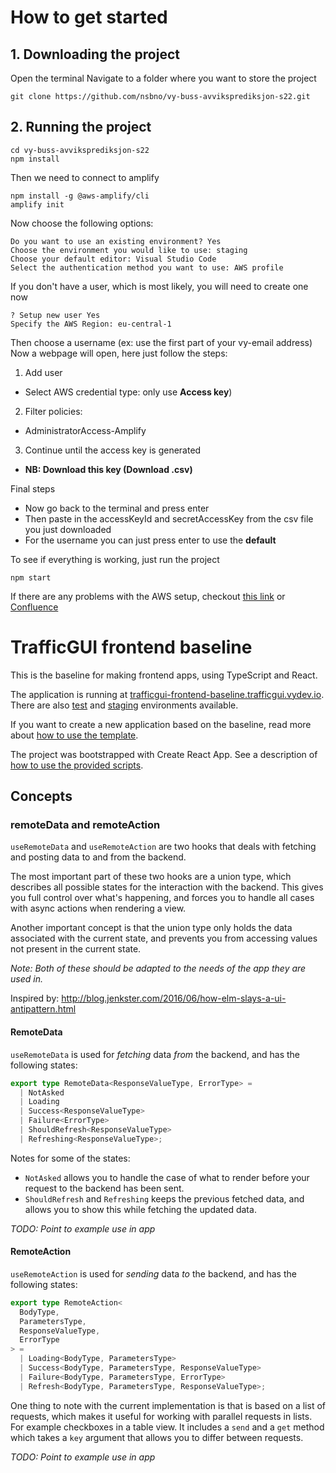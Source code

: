 # How to get started

## 1. Downloading the project
Open the terminal
Navigate to a folder where you want to store the project
```
git clone https://github.com/nsbno/vy-buss-avviksprediksjon-s22.git
```

## 2. Running the project

```
cd vy-buss-avviksprediksjon-s22
npm install
```
Then we need to connect to amplify
```
npm install -g @aws-amplify/cli
amplify init
```
Now choose the following options:
```
Do you want to use an existing environment? Yes
Choose the environment you would like to use: staging
Choose your default editor: Visual Studio Code
Select the authentication method you want to use: AWS profile
```
If you don't have a user, which is most likely, you will need to create one now
```
? Setup new user Yes
Specify the AWS Region: eu-central-1
```
Then choose a username (ex: use the first part of your vy-email address)
Now a webpage will open, here just follow the steps:
1. Add user
  - Select AWS credential type: only use **Access key**)
2. Filter policies:
  - AdministratorAccess-Amplify
3. Continue until the access key is generated
  - **NB: Download this key (Download .csv)**

Final steps
- Now go back to the terminal and press enter
- Then paste in the accessKeyId and secretAccessKey from the csv file you just downloaded
- For the username you can just press enter to use the **default**

To see if everything is working, just run the project
```
npm start
```

If there are any problems with the AWS setup, checkout [this link](https://docs.amplify.aws/cli/start/install/) or [Confluence](https://vygruppen.atlassian.net/wiki/spaces/NSBFTITSI/pages/6665568261/Amplify+frontend+dokumentasjon)

# TrafficGUI frontend baseline

This is the baseline for making frontend apps, using TypeScript and React.

The application is running at [trafficgui-frontend-baseline.trafficgui.vydev.io](https://trafficgui-frontend-baseline.trafficgui.vydev.io). There are also [test](https://trafficgui-frontend-baseline.test.trafficgui.vydev.io) and [staging](https://trafficgui-frontend-baseline.stage.trafficgui.vydev.io) environments available.

If you want to create a new application based on the baseline, read more about [how to use the template](https://github.com/nsbno/trafficgui-frontend-baseline/blob/master/docs/use-template.md).

The project was bootstrapped with Create React App. See a description of [how to use the provided scripts](https://github.com/nsbno/trafficgui-frontend-baseline/blob/master/docs/create-react-app.md).

## Concepts

### remoteData and remoteAction

`useRemoteData` and `useRemoteAction` are two hooks that deals with fetching and posting data to and from the backend.

The most important part of these two hooks are a union type, which describes all possible states for the interaction with the backend. This gives you full control over what's happening, and forces you to handle all cases with async actions when rendering a view.

Another important concept is that the union type only holds the data associated with the current state, and prevents you from accessing values not present in the current state.

_Note: Both of these should be adapted to the needs of the app they are used in._

Inspired by: http://blog.jenkster.com/2016/06/how-elm-slays-a-ui-antipattern.html

#### RemoteData

`useRemoteData` is used for _fetching_ data _from_ the backend, and has the following states:

```ts
export type RemoteData<ResponseValueType, ErrorType> =
  | NotAsked
  | Loading
  | Success<ResponseValueType>
  | Failure<ErrorType>
  | ShouldRefresh<ResponseValueType>
  | Refreshing<ResponseValueType>;
```

Notes for some of the states:

- `NotAsked` allows you to handle the case of what to render before your request to the backend has been sent.
- `ShouldRefresh` and `Refreshing` keeps the previous fetched data, and allows you to show this while fetching the updated data.

_TODO: Point to example use in app_

#### RemoteAction

`useRemoteAction` is used for _sending_ data _to_ the backend, and has the following states:

```ts
export type RemoteAction<
  BodyType,
  ParametersType,
  ResponseValueType,
  ErrorType
> =
  | Loading<BodyType, ParametersType>
  | Success<BodyType, ParametersType, ResponseValueType>
  | Failure<BodyType, ParametersType, ErrorType>
  | Refresh<BodyType, ParametersType, ResponseValueType>;
```

One thing to note with the current implementation is that is based on a list of requests, which makes it useful for working with parallel requests in lists. For example checkboxes in a table view. It includes a `send` and a `get` method which takes a `key` argument that allows you to differ between requests.

_TODO: Point to example use in app_
